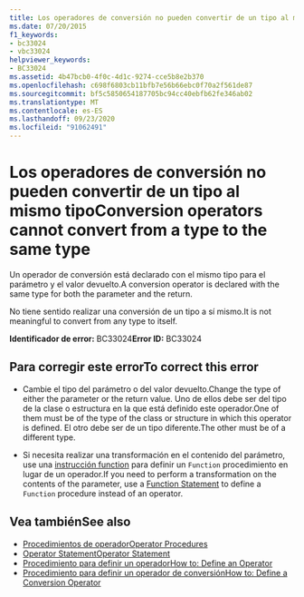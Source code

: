 ```yaml
---
title: Los operadores de conversión no pueden convertir de un tipo al mismo tipo
ms.date: 07/20/2015
f1_keywords:
- bc33024
- vbc33024
helpviewer_keywords:
- BC33024
ms.assetid: 4b47bcb0-4f0c-4d1c-9274-cce5b8e2b370
ms.openlocfilehash: c698f6803cb11bfb7e56b66ebc0f70a2f561de87
ms.sourcegitcommit: bf5c5850654187705bc94cc40ebfb62fe346ab02
ms.translationtype: MT
ms.contentlocale: es-ES
ms.lasthandoff: 09/23/2020
ms.locfileid: "91062491"
---
```

# <a name="conversion-operators-cannot-convert-from-a-type-to-the-same-type"></a><span data-ttu-id="c15d1-102">Los operadores de conversión no pueden convertir de un tipo al mismo tipo</span><span class="sxs-lookup"><span data-stu-id="c15d1-102">Conversion operators cannot convert from a type to the same type</span></span>

<span data-ttu-id="c15d1-103">Un operador de conversión está declarado con el mismo tipo para el parámetro y el valor devuelto.</span><span class="sxs-lookup"><span data-stu-id="c15d1-103">A conversion operator is declared with the same type for both the parameter and the return.</span></span>  
  
 <span data-ttu-id="c15d1-104">No tiene sentido realizar una conversión de un tipo a sí mismo.</span><span class="sxs-lookup"><span data-stu-id="c15d1-104">It is not meaningful to convert from any type to itself.</span></span>  
  
 <span data-ttu-id="c15d1-105">**Identificador de error:** BC33024</span><span class="sxs-lookup"><span data-stu-id="c15d1-105">**Error ID:** BC33024</span></span>  
  
## <a name="to-correct-this-error"></a><span data-ttu-id="c15d1-106">Para corregir este error</span><span class="sxs-lookup"><span data-stu-id="c15d1-106">To correct this error</span></span>  
  
- <span data-ttu-id="c15d1-107">Cambie el tipo del parámetro o del valor devuelto.</span><span class="sxs-lookup"><span data-stu-id="c15d1-107">Change the type of either the parameter or the return value.</span></span> <span data-ttu-id="c15d1-108">Uno de ellos debe ser del tipo de la clase o estructura en la que está definido este operador.</span><span class="sxs-lookup"><span data-stu-id="c15d1-108">One of them must be of the type of the class or structure in which this operator is defined.</span></span> <span data-ttu-id="c15d1-109">El otro debe ser de un tipo diferente.</span><span class="sxs-lookup"><span data-stu-id="c15d1-109">The other must be of a different type.</span></span>  
  
- <span data-ttu-id="c15d1-110">Si necesita realizar una transformación en el contenido del parámetro, use una [instrucción function](../language-reference/statements/function-statement.md) para definir un `Function` procedimiento en lugar de un operador.</span><span class="sxs-lookup"><span data-stu-id="c15d1-110">If you need to perform a transformation on the contents of the parameter, use a [Function Statement](../language-reference/statements/function-statement.md) to define a `Function` procedure instead of an operator.</span></span>  
  
## <a name="see-also"></a><span data-ttu-id="c15d1-111">Vea también</span><span class="sxs-lookup"><span data-stu-id="c15d1-111">See also</span></span>

- [<span data-ttu-id="c15d1-112">Procedimientos de operador</span><span class="sxs-lookup"><span data-stu-id="c15d1-112">Operator Procedures</span></span>](../programming-guide/language-features/procedures/operator-procedures.md)
- [<span data-ttu-id="c15d1-113">Operator Statement</span><span class="sxs-lookup"><span data-stu-id="c15d1-113">Operator Statement</span></span>](../language-reference/statements/operator-statement.md)
- [<span data-ttu-id="c15d1-114">Procedimiento para definir un operador</span><span class="sxs-lookup"><span data-stu-id="c15d1-114">How to: Define an Operator</span></span>](../programming-guide/language-features/procedures/how-to-define-an-operator.md)
- [<span data-ttu-id="c15d1-115">Procedimiento para definir un operador de conversión</span><span class="sxs-lookup"><span data-stu-id="c15d1-115">How to: Define a Conversion Operator</span></span>](../programming-guide/language-features/procedures/how-to-define-a-conversion-operator.md)
